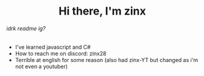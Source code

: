 <h1 align="center">Hi there, I'm zinx</h1>

###### idrk readme ig?

- I've learned javascript and C#
- How to reach me on discord: zinx28
- Terrible at english for some reason (also had zinx-YT but changed as i'm not even a youtuber)

